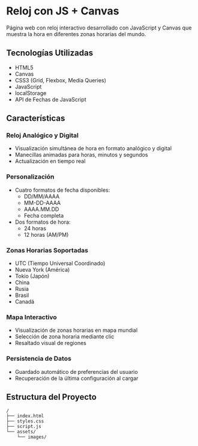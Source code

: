 # Reloj con JS + Canvas

Página web con reloj interactivo desarrollado con JavaScript y Canvas que muestra la hora en diferentes zonas horarias del mundo.

## Tecnologías Utilizadas

- HTML5 
- Canvas
- CSS3 (Grid, Flexbox, Media Queries)
- JavaScript
- localStorage
- API de Fechas de JavaScript

## Características

### Reloj Analógico y Digital

- Visualización simultánea de hora en formato analógico y digital
- Manecillas animadas para horas, minutos y segundos
- Actualización en tiempo real

### Personalización

- Cuatro formatos de fecha disponibles:
  - DD/MM/AAAA
  - MM-DD-AAAA
  - AAAA.MM.DD
  - Fecha completa
- Dos formatos de hora:
  - 24 horas
  - 12 horas (AM/PM)

### Zonas Horarias Soportadas

- UTC (Tiempo Universal Coordinado)
- Nueva York (América)
- Tokio (Japón)
- China
- Rusia
- Brasil
- Canadá

### Mapa Interactivo

- Visualización de zonas horarias en mapa mundial
- Selección de zona horaria mediante clic
- Resaltado visual de regiones

### Persistencia de Datos

- Guardado automático de preferencias del usuario
- Recuperación de la última configuración al cargar

## Estructura del Proyecto
```
/
├── index.html          
├── styles.css          
├── script.js          
└── assets/
    └── images/        
```
